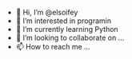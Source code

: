 - 👋 Hi, I’m @elsoifey
- 👀 I’m interested in programin
- 🌱 I’m currently learning Python
- 💞️ I’m looking to collaborate on ...
- 📫 How to reach me ...

<!---
elsoifey/elsoifey is a ✨ special ✨ repository because its `README.md` (this file) appears on your GitHub profile.
You can click the Preview link to take a look at your changes.
--->
